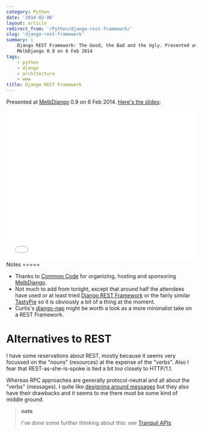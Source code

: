 ```yaml
---
category: Python
date: '2014-02-06'
layout: article
redirect_from: '/Python/django-rest-framework/'
slug: 'django-rest-framework'
summary: |
    Django REST Framework: The Good, the Bad and the Ugly. Presented at
    MelbDjango 0.9 on 6 Feb 2014
tags:
    - python
    - django
    - architecture
    - www
title: Django REST Framework
---
```


Presented at [MelbDjango](http://melbdjango.com/) 0.9 on 6 Feb 2014.
[Here's the slides](/melbdjango2/):

<iframe src="/melbdjango2/" width="100%" height="400px" frameborder="0"></iframe>
Notes
=====

-   Thanks to [Common Code](http://commoncode.com.au/) for organizing,
    hosting and sponsoring [MelbDjango](http://melbdjango.com/).
-   Not much to add from tonight, except that around half the attendees
    have used or at least tried [Django REST
    Framework](http://django-rest-framework.org/) or the fairly similar
    [TastyPie](http://tastypieapi.org/) so it is obviously a bit of a
    thing at the moment.
-   Curtis's [django-nap](https://github.com/funkybob/django-nap) might
    be worth a look as a more minimalist take on a REST Framework.

Alternatives to REST
====================

I have some reservations about REST, mostly because it seems very
focussed on the "nouns" (resources) at the expense of the "verbs". Also
I fear that REST-as-she-is-spoke is tied a bit *too* closely to
HTTP/1.1.

Whereas RPC approaches are generally protocol-neutral and all about the
"verbs" (messages). I quite like [designing around
messages](/html5/basic-mobile-app-architecture/) but they also have
their drawbacks and it seems to me there must be some kind of middle
ground.

> **note**
>
> I've done some further thinking about this: see [Tranquil
> APIs](/etc/tranquil-apis/).
